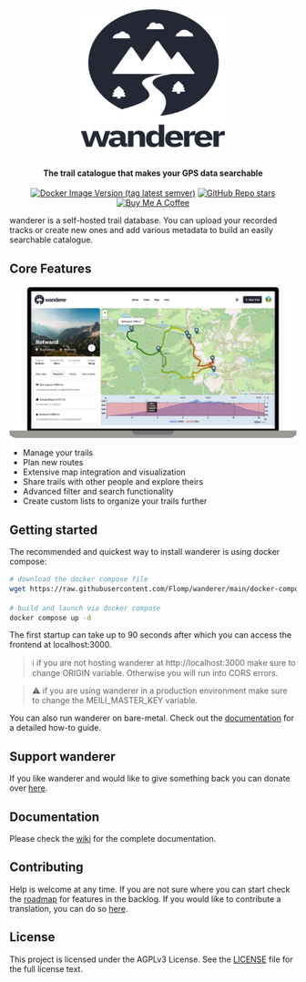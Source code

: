 <div align="center">

  <img src="web/static/svgs/logo_text_two_line_dark.svg" height="256" width="256">

  <h4>The trail catalogue that makes your GPS data searchable</h4>

[![Docker Image Version (tag latest semver)](https://img.shields.io/docker/v/flomp/wanderer-web/latest)](https://github.com/Flomp/wanderer/)
[![GitHub Repo stars](https://img.shields.io/github/stars/flomp/wanderer?style=social)](https://github.com/Flomp/wanderer/)
[![Buy Me A Coffee](https://img.shields.io/badge/Buy%20me%20a%20coffee-Support-yellow?logo=buy-me-a-coffee)](https://www.buymeacoffee.com/wanderertrails)

</div>

wanderer is a self-hosted trail database. You can upload your recorded tracks or create new ones and add various metadata to build an easily searchable catalogue. 

## Core Features

![Screenshot of wanderer](docs/imgs/features.png)

- Manage your trails
- Plan new routes
- Extensive map integration and visualization
- Share trails with other people and explore theirs
- Advanced filter and search functionality
- Create custom lists to organize your trails further


## Getting started
The recommended and quickest way to install wanderer is using docker compose:

``` bash
# download the docker compose file
wget https://raw.githubusercontent.com/Flomp/wanderer/main/docker-compose.yml

# build and launch via docker compose
docker compose up -d
```

The first startup can take up to 90 seconds after which you can access the frontend at localhost:3000.

> ℹ️ if you are not hosting wanderer at http://localhost:3000 make sure to change ORIGIN variable. Otherwise you will run into CORS errors.

> ⚠️ if you are using wanderer in a production environment make sure to change the MEILI_MASTER_KEY variable.

You can also run wanderer on bare-metal. Check out the [documentation](https://github.com/Flomp/wanderer/wiki/Installation#from-source) for a detailed how-to guide.

## Support wanderer

If you like wanderer and would like to give something back you can donate over [here](https://www.buymeacoffee.com/wanderertrails).

## Documentation

Please check the [wiki](https://github.com/Flomp/wanderer/wiki) for the complete documentation.

## Contributing

Help is welcome at any time. If you are not sure where you can start check the [roadmap](https://github.com/users/Flomp/projects/2/views/1) for features in the backlog.
If you would like to contribute a translation, you can do so [here](https://translate.codeberg.org/projects/wanderer/wanderer/).

## License
This project is licensed under the AGPLv3 License. See the [LICENSE](LICENSE) file for the full license text.
